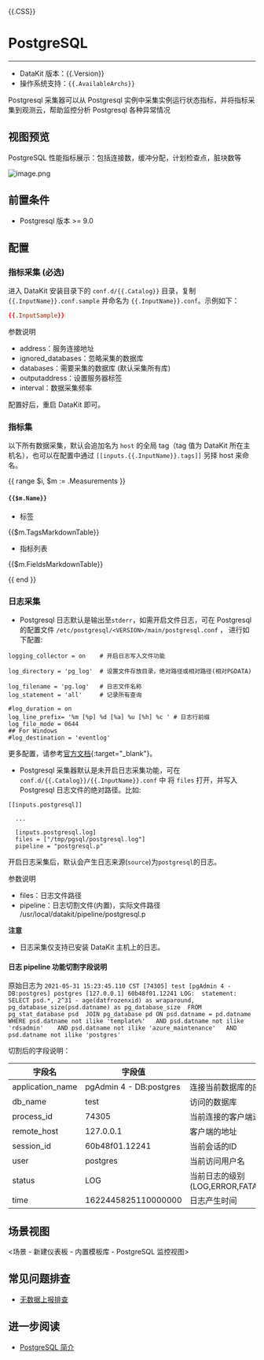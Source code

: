 {{.CSS}}
# PostgreSQL
---

- DataKit 版本：{{.Version}}
- 操作系统支持：`{{.AvailableArchs}}`

Postgresql 采集器可以从 Postgresql 实例中采集实例运行状态指标，并将指标采集到观测云，帮助监控分析 Postgresql 各种异常情况

## 视图预览

PostgreSQL 性能指标展示：包括连接数，缓冲分配，计划检查点，脏块数等

![image.png](../imgs/postgresql-1.png)


## 前置条件

- Postgresql 版本 >= 9.0

## 配置

### 指标采集 (必选)

进入 DataKit 安装目录下的 `conf.d/{{.Catalog}}` 目录，复制 `{{.InputName}}.conf.sample` 并命名为 `{{.InputName}}.conf`。示例如下：

```toml
{{.InputSample}}
```

参数说明

- address：服务连接地址
- ignored_databases：忽略采集的数据库
- databases：需要采集的数据库 (默认采集所有库)
- outputaddress：设置服务器标签
- interval：数据采集频率

配置好后，重启 DataKit 即可。

### 指标集

以下所有数据采集，默认会追加名为 `host` 的全局 tag（tag 值为 DataKit 所在主机名），也可以在配置中通过 `[[inputs.{{.InputName}}.tags]]` 另择 host 来命名。

{{ range $i, $m := .Measurements }}

#### `{{$m.Name}}`

-  标签

{{$m.TagsMarkdownTable}}

- 指标列表

{{$m.FieldsMarkdownTable}}

{{ end }}

### 日志采集

- Postgresql 日志默认是输出至`stderr`，如需开启文件日志，可在 Postgresql 的配置文件 `/etc/postgresql/<VERSION>/main/postgresql.conf` ， 进行如下配置:

```
logging_collector = on    # 开启日志写入文件功能
                          
log_directory = 'pg_log'  # 设置文件存放目录，绝对路径或相对路径(相对PGDATA)

log_filename = 'pg.log'   # 日志文件名称
log_statement = 'all'     # 记录所有查询

#log_duration = on
log_line_prefix= '%m [%p] %d [%a] %u [%h] %c ' # 日志行前缀
log_file_mode = 0644
## For Windows
#log_destination = 'eventlog'
```

更多配置，请参考[官方文档](https://www.postgresql.org/docs/11/runtime-config-logging.html){:target="_blank"}。

- Postgresql 采集器默认是未开启日志采集功能，可在 `conf.d/{{.Catalog}}/{{.InputName}}.conf` 中 将 `files` 打开，并写入 Postgresql 日志文件的绝对路径。比如:

```
[[inputs.postgresql]]
  
  ...

  [inputs.postgresql.log]
  files = ["/tmp/pgsql/postgresql.log"]
  pipeline = "postgresql.p"
```

开启日志采集后，默认会产生日志来源(`source`)为`postgresql`的日志。

参数说明

- files：日志文件路径
- pipeline：日志切割文件(内置)，实际文件路径 /usr/local/datakit/pipeline/postgresql.p

**注意**

- 日志采集仅支持已安装 DataKit 主机上的日志。

#### 日志 pipeline 功能切割字段说明

原始日志为
`2021-05-31 15:23:45.110 CST [74305] test [pgAdmin 4 - DB:postgres] postgres [127.0.0.1] 60b48f01.12241 LOG:  statement: 
		SELECT psd.*, 2^31 - age(datfrozenxid) as wraparound, pg_database_size(psd.datname) as pg_database_size 
		FROM pg_stat_database psd 
		JOIN pg_database pd ON psd.datname = pd.datname 
		WHERE psd.datname not ilike 'template%'   AND psd.datname not ilike 'rdsadmin'   
		AND psd.datname not ilike 'azure_maintenance'   AND psd.datname not ilike 'postgres'`

切割后的字段说明：

| 字段名           | 字段值                  | 说明                                                      |
| ---              | ---                     | ---                                                       |
| application_name | pgAdmin 4 - DB:postgres | 连接当前数据库的应用的名称                                |
| db_name          | test                    | 访问的数据库                                              |
| process_id       | 74305                   | 当前连接的客户端进程ID                                    |
| remote_host      | 127.0.0.1               | 客户端的地址                                              |
| session_id       | 60b48f01.12241          | 当前会话的ID                                              |
| user             | postgres                | 当前访问用户名                                            |
| status           | LOG                     | 当前日志的级别(LOG,ERROR,FATAL,PANIC,WARNING,NOTICE,INFO) |
| time             | 1622445825110000000     | 日志产生时间                                              |

## 场景视图
<场景 - 新建仪表板 - 内置模板库 - PostgreSQL 监控视图>

## 常见问题排查

- [无数据上报排查](why-no-data.md)

## 进一步阅读

- [PostgreSQL 简介](https://blog.csdn.net/qq_40223688/article/details/89451616)

